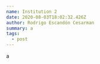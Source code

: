 ```yaml
---
name: Institution 2
date: 2020-08-03T18:02:32.426Z
author: Rodrigo Escandón Cesarman
summary: a
tags:
  - post
---
```

a